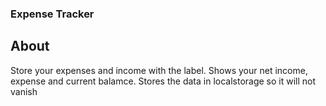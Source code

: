 ### Expense Tracker

## About

Store your expenses and income with the label.
Shows your net income, expense and current balamce.
Stores the data in localstorage so it will not vanish